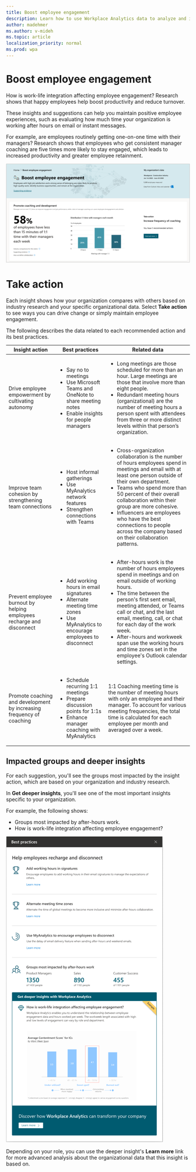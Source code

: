 ```yaml
---
title: Boost employee engagement
description: Learn how to use Workplace Analytics data to analyze and improve employee engagement
author: madehmer
ms.author: v-mideh
ms.topic: article
localization_priority: normal 
ms.prod: wpa
---
```


# Boost employee engagement

How is work-life integration affecting employee engagement? Research shows that happy employees help boost productivity and reduce turnover.

These insights and suggestions can help you maintain positive employee experiences, such as evaluating how much time your organization is working after hours on email or instant messages.

For example, are employees routinely getting one-on-one time with their managers? Research shows that employees who get consistent manager coaching are five times more likely to stay engaged, which leads to increased productivity and greater employee retainment.

![Employee engagement](../images/wpa/use/boost-ee.png)

# Take action

Each insight shows how your organization compares with others based on industry research and your specific organizational data. Select **Take action** to see ways you can drive change or simply maintain employee engagement.

The following describes the data related to each recommended action and its best practices.

|Insight action |Best practices | Related data
|--------------|--------------------|----------------------|
|Drive employee empowerment by cultivating autonomy |<ul><li>Say no to meetings</li><li>Use Microsoft Teams and OneNote to share meeting notes </li><li> Enable insights for people managers</li></ul> |<ul><li>Long meetings are those scheduled for more than an hour. Large meetings are those that involve more than eight people. </li><li>Redundant meeting hours (organizational) are the number of meeting hours a person spent with attendees from three or more distinct levels within that person’s organization. </li></ul>|
|Improve team cohesion by strengthening team connections |<ul><li>Host informal gatherings</li><li>Use MyAnalytics network features </li><li>Strengthen connections with Teams</li></ul> |<ul><li>Cross-organization collaboration is the number of hours employees spend in meetings and email with at least one person outside of their own department. </li><li>Teams who spend more than 50 percent of their overall collaboration within their group are more cohesive. </li><li>Influencers are employees who have the best connections to people across the company based on their collaboration patterns. |
|Prevent employee burnout by helping employees recharge and disconnect |<ul><li>Add working hours in email signatures</li><li>Alternate meeting time zones </li><li>Use MyAnalytics to encourage employees to disconnect </li></ul> |<ul><li>After-hours work is the number of hours employees spend in meetings and on email outside of working hours. </li><li>The time between the person's first sent email, meeting attended, or Teams call or chat, and the last email, meeting, call, or chat for each day of the work week. </li><li>After-hours and workweek span use the working hours and time zones set in the employee's Outlook calendar settings. </li></ul>|
|Promote coaching and development by increasing frequency of coaching |<ul><li>Schedule recurring 1:1 meetings </li><li>Prepare discussion points for 1:1s </li><li>Enhance manager coaching with MyAnalytics </li></ul>|1:1 Coaching meeting time is the number of meeting hours with only an employee and their manager. To account for various meeting frequencies, the total time is calculated for each employee per month and averaged over a week. |

## Impacted groups and deeper insights

For each suggestion, you'll see the groups most impacted by the insight action, which are based on your organization and industry research.

In **Get deeper insights**, you'll see one of the most important insights specific to your organization.

For example, the following shows:

* Groups most impacted by after-hours work.
* How is work-life integration affecting employee engagement?

![Get deeper insights with Workplace Analytics](../images/wpa/use/deeper-insights.png)

Depending on your role, you can use the deeper insight's **Learn more** link for more advanced analysis about the organizational data that this insight is based on.
